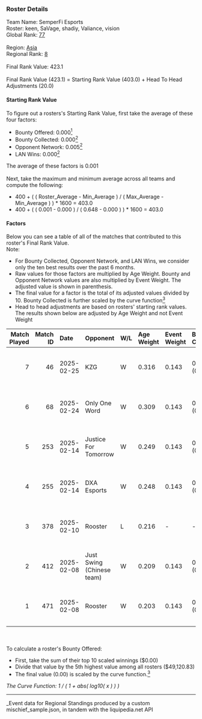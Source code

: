 ### Roster Details<br />
Team Name: SemperFi Esports<br />
Roster: keen, SaVage, shadiy, Valiance, vision<br />
Global Rank: [77](../../standings_global_2025_07_07.md)<br />
<br />
Region: [Asia]( ../../standings_asia_2025_07_07.md)<br />
Regional Rank: [8]( ../../standings_asia_2025_07_07.md)<br />
<br />
Final Rank Value:  423.1<br />
<br />
Final Rank Value (423.1) = Starting Rank Value (403.0) + Head To Head Adjustments (20.0)<br />

#### Starting Rank Value<br />
To figure out a rosters's Starting Rank Value, first take the average of these four factors:<br />
- Bounty Offered: 0.000[<sup>1</sup>](#table2)
- Bounty Collected: 0.000[<sup>2</sup>](#table1)
- Opponent Network: 0.005[<sup>2</sup>](#table1)
- LAN Wins: 0.000[<sup>2</sup>](#table1)

The average of these factors is 0.001<br />
<br />
Next, take the maximum and minimum average across all teams and compute the following:<br />
- 400 + ( ( Roster_Average - Min_Average ) / ( Max_Average - Min_Average ) ) * 1600 = 403.0
- 400 + ( ( 0.001 - 0.000 ) / ( 0.648 - 0.000 ) ) * 1600 = 403.0


#### Factors<br />
Below you can see a table of all of the matches that contributed to this roster's Final Rank Value.<br />
Note:<br />

- For Bounty Collected, Opponent Network, and LAN Wins, we consider only the ten best results over the past 6 months.
- Raw values for those factors are multiplied by Age Weight. Bounty and Opponent Network values are also multiplied by Event Weight. The adjusted value is shown in parenthesis.
- The final value for a factor is the total of its adjusted values divided by 10. Bounty Collected is further scaled by the curve function[<sup>3</sup>](#curveFunction)
- Head to head adjustments are based on rosters' starting rank values. The results shown below are adjusted by Age Weight and not Event Weight
<span id="table1"></span><br />


| Match Played | Match ID | Date       | Opponent                  | W/L | Age Weight | Event Weight | Bounty Collected | Opponent Network | LAN Wins  | H2H Adj. | Roster                                 |
| -: | -: | :- | :- | :- | :- | :- | :- | :- | :- | -: | :- |
|            7 |       46 | 2025-02-25 | KZG                       | W   | 0.316      | 0.143        | 0.000 (0.000)    | 0.348 (0.016)    | 0 (0.000) |     4.73 | keen, SaVage, shadiy, Valiance, vision |
|            6 |       68 | 2025-02-24 | Only One Word             | W   | 0.309      | 0.143        | 0.000 (0.000)    | 0.377 (0.017)    | 0 (0.000) |     4.65 | keen, SaVage, shadiy, Valiance, vision |
|            5 |      253 | 2025-02-14 | Justice For Tomorrow      | W   | 0.249      | 0.143        | 0.000 (0.000)    | 0.198 (0.007)    | 0 (0.000) |     3.85 | keen, SaVage, shadiy, Valiance, vision |
|            4 |      255 | 2025-02-14 | DXA Esports               | W   | 0.248      | 0.143        | 0.000 (0.000)    | 0.000 (0.000)    | 0 (0.000) |     3.83 | keen, SaVage, shadiy, Valiance, vision |
|            3 |      378 | 2025-02-10 | Rooster                   | L   | 0.216      | -            | -                | -                | -         |    -3.43 | keen, SaVage, shadiy, Valiance, vision |
|            2 |      412 | 2025-02-08 | Just Swing (Chinese team) | W   | 0.209      | 0.143        | 0.000 (0.000)    | 0.080 (0.002)    | 0 (0.000) |     3.25 | keen, SaVage, shadiy, Valiance, vision |
|            1 |      471 | 2025-02-08 | Rooster                   | W   | 0.203      | 0.143        | 0.000 (0.000)    | 0.251 (0.007)    | 0 (0.000) |     3.17 | keen, SaVage, shadiy, Valiance, vision |

<br />
<span id="table2"></span><br />
To calculate a roster's Bounty Offered:<br />

- First, take the sum of their top 10 scaled winnings ($0.00)
- Divide that value by the 5th highest value among all rosters ($49,120.83)
- The final value (0.00) is scaled by the curve function.[<sup>3</sup>](#curveFunction)

<span id="curveFunction"></span>_The Curve Function: 1 / ( 1 + abs( log10( x ) ) )_<br />

---
_Event data for Regional Standings produced by a custom mischief_sample.json, in tandem with the liquipedia.net API<br />
